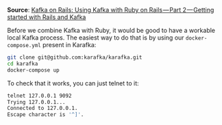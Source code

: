 **Source**: [Kafka on Rails: Using Kafka with Ruby on Rails — Part 2 — Getting started with Rails and Kafka](https://mensfeld.pl/2018/01/kafka-on-rails-using-kafka-with-ruby-on-rails-part-2-getting-started-with-ruby-and-kafka/)


Before we combine Kafka with Ruby, it would be good to have a workable local Kafka process. The easiest way to do that is by using our `docker-compose.yml` present in Karafka:


```bash
git clone git@github.com:karafka/karafka.git
cd karafka
docker-compose up
```

To check that it works, you can just telnet to it:

```bash
telnet 127.0.0.1 9092
Trying 127.0.0.1...
Connected to 127.0.0.1.
Escape character is '^]'.
```

